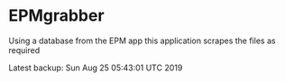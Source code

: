 # EPMgrabber
Using a database from the EPM app this application scrapes the files as required


Latest backup: Sun Aug 25 05:43:01 UTC 2019
